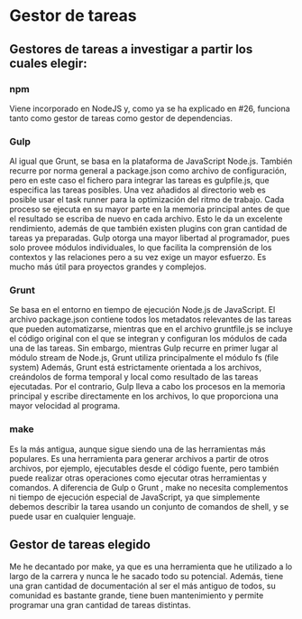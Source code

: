 # Gestor de tareas

## Gestores de tareas a investigar a partir los cuales elegir:

### npm

Viene incorporado en NodeJS y, como ya se ha explicado en #26, funciona tanto como gestor de tareas como gestor de dependencias.

### Gulp

Al igual que Grunt, se basa en la plataforma de JavaScript Node.js. También recurre por norma general a package.json como archivo de configuración, pero en este caso el fichero para integrar las tareas es gulpfile.js, que especifica las tareas posibles. Una vez añadidos al directorio web es posible usar el task runner para la optimización del ritmo de trabajo. Cada proceso se ejecuta en su mayor parte en la memoria principal antes de que el resultado se escriba de nuevo en cada archivo. Esto le da un excelente rendimiento, además de que también existen plugins con gran cantidad de tareas ya preparadas. Gulp otorga una mayor libertad al programador, pues solo provee módulos individuales, lo que facilita la comprensión de los contextos y las relaciones pero a su vez exige un mayor esfuerzo. Es mucho más útil para proyectos grandes y complejos.

### Grunt

 Se basa en el entorno en tiempo de ejecución Node.js de JavaScript. El archivo package.json contiene todos los metadatos relevantes de las tareas que pueden automatizarse, mientras que en el archivo gruntfile.js se incluye el código original con el que se integran y configuran los módulos de cada una de las tareas. Sin embargo, mientras Gulp recurre en primer lugar al módulo stream de Node.js, Grunt utiliza principalmente el módulo fs (file system) Además, Grunt está estrictamente orientada a los archivos, creándolos de forma temporal y local como resultado de las tareas ejecutadas. Por el contrario, Gulp lleva a cabo los procesos en la memoria principal y escribe directamente en los archivos, lo que proporciona una mayor velocidad al programa.

### make

Es la más antigua, aunque sigue siendo una de las herramientas más populares. Es una herramienta para generar archivos a partir de otros archivos, por ejemplo, ejecutables desde el código fuente, pero también puede realizar otras operaciones como ejecutar otras herramientas y comandos. A diferencia de Gulp o Grunt , make no necesita complementos ni tiempo de ejecución especial de JavaScript, ya que simplemente debemos describir la tarea usando un conjunto de comandos de shell, y se puede usar en cualquier lenguaje.

## Gestor de tareas elegido

Me he decantado por make, ya que es una herramienta que he utilizado a lo largo de la carrera y nunca le he sacado todo su potencial. Además, tiene una gran cantidad de documentación al ser el más antiguo de todos, su comunidad es bastante grande, tiene buen mantenimiento y permite programar una gran cantidad de tareas distintas.